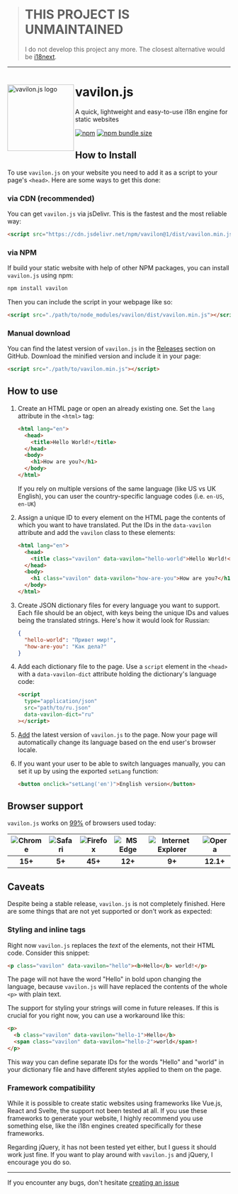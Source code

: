 > # THIS PROJECT IS UNMAINTAINED
>
> I do not develop this project any more. The closest alternative would be
> [i18next](https://www.i18next.com/).

---

<div>
<img src="https://media.githubusercontent.com/media/vavilon-js/assets/master/vavilon.js/logo.png" width="150" alt="vavilon.js logo" align="left">
<h1>vavilon.js</h1>
<p>A quick, lightweight and easy-to-use i18n engine for static websites</p>
<a href="https://www.npmjs.com/package/vavilon"><img alt="npm" src="https://badgen.net/npm/v/vavilon?label="></a>&nbsp;<a href="https://bundlephobia.com/result?p=vavilon"><img alt="npm bundle size" src="https://badgen.net/bundlephobia/minzip/vavilon?color=222&label="></a>
</div>

## How to Install

To use `vavilon.js` on your website you need to add it as a script to your
page's `<head>`. Here are some ways to get this done:

### via CDN (recommended)

You can get `vavilon.js` via jsDelivr. This is the fastest and the most reliable
way:

```html
<script src="https://cdn.jsdelivr.net/npm/vavilon@1/dist/vavilon.min.js"></script>
```

### via NPM

If build your static website with help of other NPM packages, you can install
`vavilon.js` using npm:

```sh
npm install vavilon
```

Then you can include the script in your webpage like so:

```html
<script src="./path/to/node_modules/vavilon/dist/vavilon.min.js"></script>
```

### Manual download

You can find the latest version of `vavilon.js` in the [Releases][releases]
section on GitHub. Download the minified version and include it in your page:

```html
<script src="./path/to/vavilon.min.js"></script>
```

## How to use

1. Create an HTML page or open an already existing one. Set the `lang` attribute
   in the `<html>` tag:

   ```html
   <html lang="en">
     <head>
       <title>Hello World!</title>
     </head>
     <body>
       <h1>How are you?</h1>
     </body>
   </html>
   ```

   If you rely on multiple versions of the same language (like US vs UK English),
   you can user the country-specific language codes (i.e. `en-US`, `en-UK`)

2. Assign a unique ID to every element on the HTML page the contents of which
   you want to have translated. Put the IDs in the `data-vavilon` attribute and
   add the `vavilon` class to these elements:

   ```html
   <html lang="en">
     <head>
       <title class="vavilon" data-vavilon="hello-world">Hello World!</title>
     </head>
     <body>
       <h1 class="vavilon" data-vavilon="how-are-you">How are you?</h1>
     </body>
   </html>
   ```

3. Create JSON dictionary files for every language you want to support. Each
   file should be an object, with keys being the unique IDs and values being the
   translated strings. Here's how it would look for Russian:

   ```json
   {
     "hello-world": "Привет мир!",
     "how-are-you": "Как дела?"
   }
   ```

4. Add each dictionary file to the page. Use a `script` element in the `<head>`
   with a `data-vavilon-dict` attribute holding the dictionary's language code:

   ```html
   <script
     type="application/json"
     src="path/to/ru.json"
     data-vavilon-dict="ru"
   ></script>
   ```

5. [Add](#how-to-install) the latest version of `vavilon.js` to the page. Now
   your page will automatically change its language based on the end user's
   browser locale.

6. If you want your user to be able to switch languages manually, you can set it
   up by using the exported `setLang` function:

   ```html
   <button onclick="setLang('en')">English version</button>
   ```

## Browser support

`vavilon.js` works on [99%][browserslist] of browsers used today:

| ![Chrome][chrome] | ![Safari][safari] | ![Firefox][firefox] | ![MS Edge][edge] | ![Internet Explorer][ie] | ![Opera][opera] |
| :---------------: | :---------------: | :-----------------: | :--------------: | :----------------------: | :-------------: |
|      **15+**      |      **5+**       |       **45+**       |     **12+**      |          **9+**          |    **12.1+**    |

[chrome]: https://github.com/alrra/browser-logos/raw/master/src/chrome/chrome_48x48.png
[edge]: https://github.com/alrra/browser-logos/raw/master/src/edge/edge_48x48.png
[firefox]: https://github.com/alrra/browser-logos/raw/master/src/firefox/firefox_48x48.png
[ie]: https://github.com/alrra/browser-logos/raw/master/src/archive/internet-explorer_9-11/internet-explorer_9-11_48x48.png
[opera]: https://github.com/alrra/browser-logos/raw/master/src/opera/opera_48x48.png
[safari]: https://github.com/alrra/browser-logos/raw/master/src/safari/safari_48x48.png
[browserslist]: https://browserslist.dev/?q=Y292ZXIgMTAwJSwgbm90IGNocm9tZSA8IDE1LCBub3QgYW5kX2NociA8IDE1LCBub3Qgc2FmYXJpIDwgNSwgbm90IGlvc19zYWYgPCA1LCBub3QgZmlyZWZveCA8IDQ1LCBub3QgYW5kX2ZmIDwgNDUsIG5vdCBlZGdlIDwgMTIsIG5vdCBpZSA8IDksIG5vdCBpZV9tb2IgPCA5LCBub3Qgb3BlcmEgPCAxMi4xLCBub3Qgb3BfbW9iIDwgMTIuMSwgbm90IG9wX21pbmkgPCAxMi4xLCBub3QgYW5kcm9pZCA8IDQuNA%3D%3D

## Caveats

Despite being a stable release, `vavilon.js` is not completely finished. Here
are some things that are not yet supported or don't work as expected:

### Styling and inline tags

Right now `vavilon.js` replaces the _text_ of the elements, not their HTML code.
Consider this snippet:

```html
<p class="vavilon" data-vavilon="hello"><b>Hello</b> world!</p>
```

The page will not have the word "Hello" in bold upon changing the language,
because `vavilon.js` will have replaced the contents of the whole `<p>` with
plain text.

The support for styling your strings will come in future releases. If this is
crucial for you right now, you can use a workaround like this:

```html
<p>
  <b class="vavilon" data-vavilon="hello-1">Hello</b>
  <span class="vavilon" data-vavilon="hello-2">world</span>!
</p>
```

This way you can define separate IDs for the words "Hello" and "world" in your
dictionary file and have different styles applied to them on the page.

### Framework compatibility

While it is possible to create static websites using frameworks like Vue.js,
React and Svelte, the support not been tested at all. If you use these
frameworks to generate your website, I highly recommend you use something else,
like the i18n engines created specifically for these frameworks.

Regarding jQuery, it has not been tested yet either, but I guess it should work
just fine. If you want to play around with `vavilon.js` and jQuery, I encourage
you do so.

---

If you encounter any bugs, don't hesitate [creating an issue][issues]

[releases]: https://github.com/vavilon-js/vavilon.js/releases
[issues]: https://github.com/vavilon-js/vavilon.js/issues
